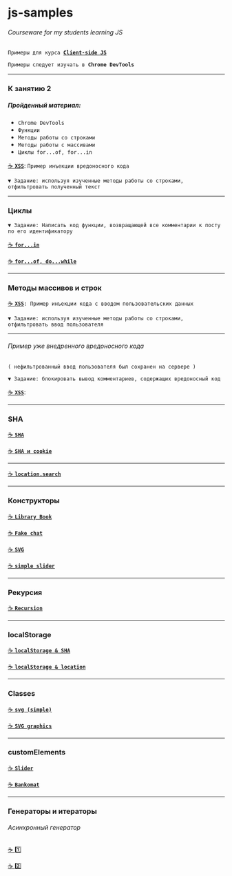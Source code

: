 # js-samples

###### Courseware for my students learning JS

`Примеры для курса `[**`Client-side JS`**](https://github.com/garevna/js-course/wiki)

`Примеры следует изучать в `**`Chrome DevTools`**

***

### К занятию 2

##### Пройденный материал:

* `Chrome DevTools`
* `Функции`
* `Методы работы со строками`
* `Методы работы с массивами`
* `Циклы for...of, for...in`

[:coffee: **`XSS`**](https://garevna.github.io/js-samples/#01): `Пример инъекции вредоносного кода`

`▼ Задание: используя изученные методы работы со строками, отфильтровать полученный текст`

***

### Циклы

`▼ Задание: Написать код функции, возвращающей все комментарии к посту по его идентификатору`

[:coffee: **`for...in`**](https://garevna.github.io/js-samples/#02)

[:coffee: **`for...of, do...while`**](https://garevna.github.io/js-samples/#05)

***

### Методы массивов и строк

[:coffee: **`XSS`**](https://garevna.github.io/js-samples/#03)`: Пример инъекции кода с вводом пользовательских данных`

`▼ Задание: используя изученные методы работы со строками, отфильтровать ввод пользователя`

***

###### Пример уже внедренного вредоносного кода

`( нефильтрованный ввод пользователя был сохранен на сервере )`

`▼ Задание: блокировать вывод комментариев, содержащих вредоносный код`

[:coffee: **`XSS`**](https://garevna.github.io/js-samples/#04):

***

### SHA

[:coffee: **`SHA`**](https://garevna.github.io/js-samples/#07)

[:coffee: **`SHA и cookie`**](https://garevna.github.io/js-samples/#09)


[](https://garevna.github.io/js-samples/#08)

***

[:coffee: **`location.search`**](https://garevna.github.io/js-samples/#11)

***

### Конструкторы

[:coffee: **`Library Book`**](https://garevna.github.io/js-samples/#10)

[:coffee: **`Fake chat`**](https://garevna.github.io/js-samples/#12)

[:coffee: **`SVG`**](https://garevna.github.io/js-samples/#14)

[:coffee: **`simple slider`**](https://garevna.github.io/js-samples/#17)

***

### Рекурсия

[:coffee: **`Recursion`**](https://garevna.github.io/js-samples/#13)


***

### localStorage

[:coffee: **`localStorage & SHA`**](https://garevna.github.io/js-samples/#15)

[:coffee: **`localStorage & location`**](https://garevna.github.io/js-samples/#16)

***

### Classes

[:coffee: **`svg (simple)`**](https://garevna.github.io/js-samples/#18)

[:coffee: **`SVG graphics`**](https://garevna.github.io/js-samples/#06)

***

### customElements

[:coffee: **`Slider`**](https://garevna.github.io/js-samples/#19)

[:coffee: **`Bankomat`**](https://garevna.github.io/js-samples/#20)

***

### Генераторы и итераторы

###### Асинхронный генератор

[:coffee: :one:](https://garevna.github.io/js-samples/#23)

[:coffee: :two:](https://garevna.github.io/js-samples/#22)
